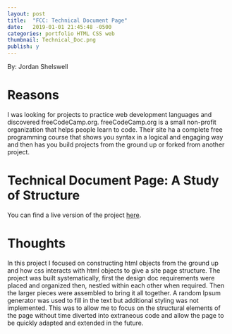 ```yaml
---
layout: post
title:  "FCC: Technical Document Page"
date:   2019-01-01 21:45:48 -0500
categories: portfolio HTML CSS web
thumbnail: Technical_Doc.png
publish: y
---
```

<!--Basicaly a Temple at the moment-->
By: Jordan Shelswell
# Reasons
  I was looking for projects to practice web development languages and discovered freeCodeCamp.org. freeCodeCamp.org is a small non-profit organization that helps people learn to code. Their site ha a complete free programming course that shows you syntax in a logical and engaging way and then has you build projects from the ground up or forked from another project.

# Technical Document Page: A Study of Structure
  You can find a live version of the project [here][project].

# Thoughts
  In this project I focused on constructing html objects from the ground up and how css interacts with html objects to give a site page structure. The project was built systematically, first the design doc requirements were placed and organized then, nestled within each other when required. Then the larger pieces were assembled to bring it all together. A random Ipsum generator was used to fill in the text but additional styling was not implemented. This was to allow me to focus on the structural elements of the page without time diverted into extraneous code and allow the page to be quickly adapted and extended in the future.

[project]: https://codepen.io/jordanshelswell/pen/Pgjrpb
